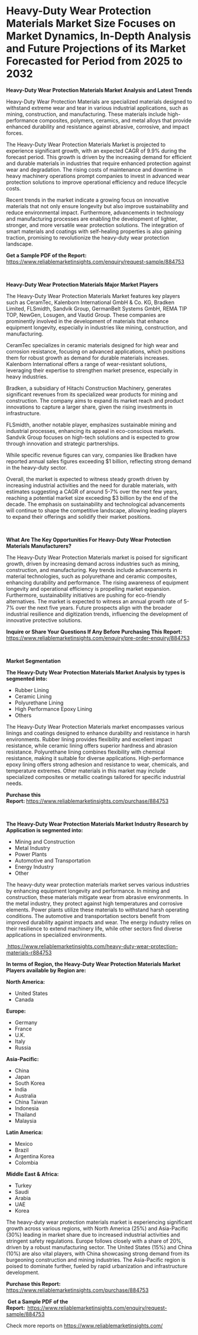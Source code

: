 <p><h1>Heavy-Duty Wear Protection Materials Market Size Focuses on Market Dynamics, In-Depth Analysis and Future Projections of its Market Forecasted for Period from 2025 to 2032</h1></p><p><strong>Heavy-Duty Wear Protection Materials Market Analysis and Latest Trends</strong></p>
<p><p>Heavy-Duty Wear Protection Materials are specialized materials designed to withstand extreme wear and tear in various industrial applications, such as mining, construction, and manufacturing. These materials include high-performance composites, polymers, ceramics, and metal alloys that provide enhanced durability and resistance against abrasive, corrosive, and impact forces.</p><p>The Heavy-Duty Wear Protection Materials Market is projected to experience significant growth, with an expected CAGR of 9.9% during the forecast period. This growth is driven by the increasing demand for efficient and durable materials in industries that require enhanced protection against wear and degradation. The rising costs of maintenance and downtime in heavy machinery operations prompt companies to invest in advanced wear protection solutions to improve operational efficiency and reduce lifecycle costs.</p><p>Recent trends in the market indicate a growing focus on innovative materials that not only ensure longevity but also improve sustainability and reduce environmental impact. Furthermore, advancements in technology and manufacturing processes are enabling the development of lighter, stronger, and more versatile wear protection solutions. The integration of smart materials and coatings with self-healing properties is also gaining traction, promising to revolutionize the heavy-duty wear protection landscape.</p></p>
<p><strong>Get a Sample PDF of the Report:&nbsp;</strong> <a href="https://www.reliablemarketinsights.com/enquiry/request-sample/884753?utm_campaign=2012&utm_medium=2&utm_source=Github&utm_content=ia&utm_term=01022025&utm_id=heavy-duty-wear-protection-materials">https://www.reliablemarketinsights.com/enquiry/request-sample/884753</a></p>
<p>&nbsp;</p>
<p><strong>Heavy-Duty Wear Protection Materials Major Market Players</strong></p>
<p><p>The Heavy-Duty Wear Protection Materials Market features key players such as CeramTec, Kalenborn International GmbH & Co. KG, Bradken Limited, FLSmidth, Sandvik Group, GermanBelt Systems GmbH, REMA TIP TOP, NewGen, Losugen, and Vautid Group. These companies are prominently involved in the development of materials that enhance equipment longevity, especially in industries like mining, construction, and manufacturing.</p><p>CeramTec specializes in ceramic materials designed for high wear and corrosion resistance, focusing on advanced applications, which positions them for robust growth as demand for durable materials increases. Kalenborn International offers a range of wear-resistant solutions, leveraging their expertise to strengthen market presence, especially in heavy industries.</p><p>Bradken, a subsidiary of Hitachi Construction Machinery, generates significant revenues from its specialized wear products for mining and construction. The company aims to expand its market reach and product innovations to capture a larger share, given the rising investments in infrastructure.</p><p>FLSmidth, another notable player, emphasizes sustainable mining and industrial processes, enhancing its appeal in eco-conscious markets. Sandvik Group focuses on high-tech solutions and is expected to grow through innovation and strategic partnerships.</p><p>While specific revenue figures can vary, companies like Bradken have reported annual sales figures exceeding $1 billion, reflecting strong demand in the heavy-duty sector.</p><p>Overall, the market is expected to witness steady growth driven by increasing industrial activities and the need for durable materials, with estimates suggesting a CAGR of around 5-7% over the next few years, reaching a potential market size exceeding $3 billion by the end of the decade. The emphasis on sustainability and technological advancements will continue to shape the competitive landscape, allowing leading players to expand their offerings and solidify their market positions.</p></p>
<p>&nbsp;</p>
<p><strong>What Are The Key Opportunities For Heavy-Duty Wear Protection Materials Manufacturers?</strong></p>
<p><p>The Heavy-Duty Wear Protection Materials market is poised for significant growth, driven by increasing demand across industries such as mining, construction, and manufacturing. Key trends include advancements in material technologies, such as polyurethane and ceramic composites, enhancing durability and performance. The rising awareness of equipment longevity and operational efficiency is propelling market expansion. Furthermore, sustainability initiatives are pushing for eco-friendly alternatives. The market is expected to witness an annual growth rate of 5-7% over the next five years. Future prospects align with the broader industrial resilience and digitization trends, influencing the development of innovative protective solutions.</p></p>
<p><strong>Inquire or Share Your Questions If Any Before Purchasing This Report:</strong> <a href="https://www.reliablemarketinsights.com/enquiry/pre-order-enquiry/884753?utm_campaign=2012&utm_medium=2&utm_source=Github&utm_content=ia&utm_term=01022025&utm_id=heavy-duty-wear-protection-materials">https://www.reliablemarketinsights.com/enquiry/pre-order-enquiry/884753</a></p>
<p>&nbsp;</p>
<p><strong>Market Segmentation</strong></p>
<p><strong>The Heavy-Duty Wear Protection Materials Market Analysis by types is segmented into:</strong></p>
<p><ul><li>Rubber Lining</li><li>Ceramic Lining</li><li>Polyurethane Lining</li><li>High Performance Epoxy Lining</li><li>Others</li></ul></p>
<p><p>The Heavy-Duty Wear Protection Materials market encompasses various linings and coatings designed to enhance durability and resistance in harsh environments. Rubber lining provides flexibility and excellent impact resistance, while ceramic lining offers superior hardness and abrasion resistance. Polyurethane lining combines flexibility with chemical resistance, making it suitable for diverse applications. High-performance epoxy lining offers strong adhesion and resistance to wear, chemicals, and temperature extremes. Other materials in this market may include specialized composites or metallic coatings tailored for specific industrial needs.</p></p>
<p><strong>Purchase this Report:&nbsp;</strong><a href="https://www.reliablemarketinsights.com/purchase/884753?utm_campaign=2012&utm_medium=2&utm_source=Github&utm_content=ia&utm_term=01022025&utm_id=heavy-duty-wear-protection-materials">https://www.reliablemarketinsights.com/purchase/884753</a></p>
<p>&nbsp;</p>
<p><strong>The Heavy-Duty Wear Protection Materials Market Industry Research by Application is segmented into:</strong></p>
<p><ul><li>Mining and Construction</li><li>Metal Industry</li><li>Power Plants</li><li>Automotive and Transportation</li><li>Energy Industry</li><li>Other</li></ul></p>
<p><p>The heavy-duty wear protection materials market serves various industries by enhancing equipment longevity and performance. In mining and construction, these materials mitigate wear from abrasive environments. In the metal industry, they protect against high temperatures and corrosive elements. Power plants utilize these materials to withstand harsh operating conditions. The automotive and transportation sectors benefit from improved durability against impacts and wear. The energy industry relies on their resilience to extend machinery life, while other sectors find diverse applications in specialized environments.</p></p>
<p><a href="https://www.reliablemarketinsights.com/heavy-duty-wear-protection-materials-r884753?utm_campaign=2012&utm_medium=2&utm_source=Github&utm_content=ia&utm_term=01022025&utm_id=heavy-duty-wear-protection-materials">&nbsp;https://www.reliablemarketinsights.com/heavy-duty-wear-protection-materials-r884753</a></p>
<p><strong>In terms of Region, the Heavy-Duty Wear Protection Materials Market Players available by Region are:</strong></p>
<p>
    <p> <strong> North America: </strong>
        <ul>
            <li>United States</li>
            <li>Canada</li>
        </ul>
        </p> 
    <p> <strong> Europe: </strong>
        <ul>
            <li>Germany</li>
            <li>France</li>
            <li>U.K.</li>
            <li>Italy</li>
            <li>Russia</li>
        </ul>
        </p> 
    <p> <strong> Asia-Pacific: </strong>
        <ul>
            <li>China</li>
            <li>Japan</li>
            <li>South Korea</li>
            <li>India</li>
            <li>Australia</li>
            <li>China Taiwan</li>
            <li>Indonesia</li>
            <li>Thailand</li>
            <li>Malaysia</li>
        </ul>
        </p> 
    <p> <strong> Latin America: </strong>
        <ul>
            <li>Mexico</li>
            <li>Brazil</li>
            <li>Argentina Korea</li>
            <li>Colombia</li>
        </ul>
        </p> 
    <p> <strong> Middle East & Africa: </strong>
        <ul>
            <li>Turkey</li>
            <li>Saudi</li>
            <li>Arabia</li>
            <li>UAE</li>
            <li>Korea</li>
        </ul>
    </p>
    </p>
<p><p>The heavy-duty wear protection materials market is experiencing significant growth across various regions, with North America (25%) and Asia-Pacific (30%) leading in market share due to increased industrial activities and stringent safety regulations. Europe follows closely with a share of 20%, driven by a robust manufacturing sector. The United States (15%) and China (10%) are also vital players, with China showcasing strong demand from its burgeoning construction and mining industries. The Asia-Pacific region is poised to dominate further, fueled by rapid urbanization and infrastructure development.</p></p>
<p><strong>Purchase this Report: </strong><a href="https://www.reliablemarketinsights.com/purchase/884753?utm_campaign=2012&utm_medium=2&utm_source=Github&utm_content=ia&utm_term=01022025&utm_id=heavy-duty-wear-protection-materials">https://www.reliablemarketinsights.com/purchase/884753</a></p>
<p>&nbsp;<strong>Get a Sample PDF of the Report:&nbsp;&nbsp;</strong><a href="https://www.reliablemarketinsights.com/enquiry/request-sample/884753?utm_campaign=2012&utm_medium=2&utm_source=Github&utm_content=ia&utm_term=01022025&utm_id=heavy-duty-wear-protection-materials">https://www.reliablemarketinsights.com/enquiry/request-sample/884753</a></p>
<p><strong></strong></p>
<p>Check more reports on <a href="https://www.reliablemarketinsights.com/?utm_campaign=2012&utm_medium=2&utm_source=Github&utm_content=ia&utm_term=01022025&utm_id=heavy-duty-wear-protection-materials">https://www.reliablemarketinsights.com/</a></p>